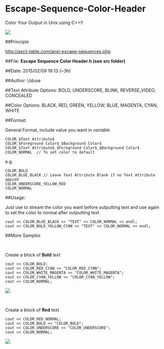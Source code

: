 # Escape-Sequence-Color-Header
Color Your Output in Unix using C++!!

![](https://github.com/Uduse/Escape-Sequence-Color-Header/blob/master/img.png?raw=true)

##Principle

http://ascii-table.com/ansi-escape-sequences.php

##File:
**Escape Sequence Color Header.h (see src folder)**
 
##Date:
2015/02/09 16:13 (~3h)
 
##Author:
Uduse
 
 
 
##Text Attribute Options:
	BOLD, UNDERSCORE, BLINK, REVERSE_VIDEO, CONCEALED
 
##Color Options:
	BLACK, RED, GREEN, YELLOW, BLUE, MAGENTA, CYAN, WHITE
 
 
##Format:

General Format, include value you want in $variable$

	COLOR_$Text Attribute$
	COLOR_$Foreground Color$_$Background Color$
	COLOR_$Text Attribute$_$Foreground Color$_$Background Color$
	COLOR_NORMAL  // To set color to default


e.g.
	
	COLOR_BOLD
	COLOR_BLUE_BLACK // Leave Text Attribute Blank if no Text Attribute appied
	COLOR_UNDERSCORE_YELLOW_RED
	COLOR_NORMAL
 
 
##Usage:
 
Just use  to stream the color you want before outputting text and
use  again to set the color to normal after outputting text.

	cout << COLOR_BLUE_BLACK << "TEXT" << COLOR_NORMAL << endl;
	cout << COLOR_BOLD_YELLOW_CYAN << "TEXT" << COLOR_NORMAL << endl;

##More Samples
	
<br>

Create a block of **Bold** text

	cout << COLOR_BOLD;
	cout << COLOR_RED_CYAN << "COLOR_RED_CYAN";
	cout << COLOR_WHITE_MAGENTA << "COLOR_WHITE_MAGENTA";
	cout << COLOR_CYAN_YELLOW << "COLOR_CYAN_YELLOW";
	cout << COLOR_NORMAL;
![](https://github.com/Uduse/Escape-Sequence-Color-Header/blob/master/img3.png?raw=true)

<br>

Create a block of **Red** text

	cout << COLOR_RED_NORMAL;
	cout << COLOR_BOLD << "COLOR_BOLD";
	cout << COLOR_UNDERSCORE << "COLOR_UNDERSCORE";
	cout << COLOR_NORMAL;

![](https://github.com/Uduse/Escape-Sequence-Color-Header/blob/master/img2.jpg?raw=true)